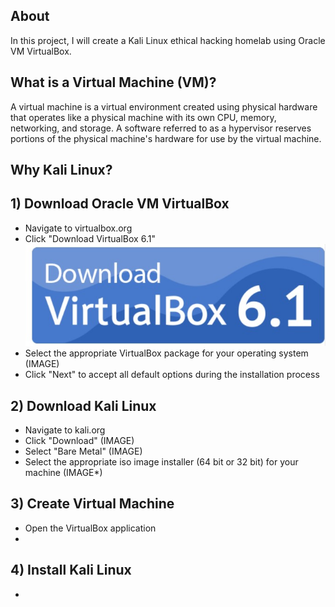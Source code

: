 ## About

In this project, I will create a Kali Linux ethical hacking homelab using Oracle VM VirtualBox.

## What is a Virtual Machine (VM)?

A virtual machine is a virtual environment created using physical hardware that operates like a physical machine with its own CPU, memory, networking, and storage. A software referred to as a hypervisor reserves portions of the physical machine's hardware for use by the virtual machine. 

## Why Kali Linux?



## 1) Download Oracle VM VirtualBox

- Navigate to virtualbox.org 
- Click "Download VirtualBox 6.1"
![](vb.jpg)
- Select the appropriate VirtualBox package for your operating system
(IMAGE)
- Click "Next" to accept all default options during the installation process

## 2) Download Kali Linux

- Navigate to kali.org
- Click "Download"
(IMAGE)
- Select "Bare Metal" 
(IMAGE)
- Select the appropriate iso image installer (64 bit or 32 bit) for your machine
(IMAGE*)

## 3) Create Virtual Machine 

- Open the VirtualBox application
- 

## 4) Install Kali Linux 

-
